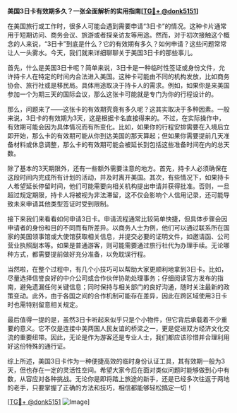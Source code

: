 **美国3日卡有效期多久？一张全面解析的实用指南[[TG💪+ @donk5151](https://t.me/s/donk5151)]**

在美国旅行或工作时，很多人可能会遇到需要申请“3日卡”的情况。这种卡片通常用于短期访问、商务会议、旅游或者探亲访友等用途。然而，对于初次接触这个概念的人来说，“3日卡”到底是什么？它的有效期有多久？如何申请？这些问题常常让人一头雾水。今天，我们就来详细聊聊关于美国3日卡的那些事儿。

首先，什么是美国3日卡呢？简单来说，3日卡是一种临时性签证或身份文件，允许持卡人在特定的时间内合法进入美国。这种卡可能由不同的机构发放，比如商务协会、旅行社或是移民局。具体用途取决于持卡人的需求。例如，如果你是来美国参加一个为期三天的国际会议，那么这张卡可能就是专门为你的行程设计的。

那么，问题来了——这张卡的有效期究竟有多久呢？这其实取决于多种因素。一般来说，3日卡的有效期为3天，这是根据卡名直接得来的。不过，在实际操作中，有效期可能会因为具体情况而有所变化。比如，如果你的行程安排需要在入境后立即开始，那么卡的有效期可能从你到达美国的那天算起；但如果你需要提前几天准备材料或休息调整，那么卡的有效期可能会被延长到包括这些准备时间在内的总天数。

除了基本的3天期限外，还有一些额外需要注意的地方。首先，持卡人必须确保在这段时间内完成所有计划的活动，并及时离开美国。其次，有些情况下，如果持卡人希望延长停留时间，他们可能需要向相关机构提出申请并获得批准。否则，一旦超过规定期限，持卡人将被视为非法滞留，这不仅会影响个人信用记录，还可能导致未来申请其他类型签证时受到限制。

接下来我们来看看如何申请3日卡。申请流程通常比较简单快捷，但具体步骤会因申请者的身份和目的不同而有所差异。以商务人士为例，他们可以通过联系所在国家的美国领事馆或大使馆获取相关信息，并提交必要的证明文件，如邀请函、公司营业执照副本等。如果是普通游客，则可能需要通过旅行社代为办理手续。无论哪种方式，都需要提前做好充分准备，以免耽误行程。

当然啦，在整个过程中，有几个小技巧可以帮助大家更顺利地拿到3日卡。比如，尽量选择信誉良好的中介公司或合作伙伴协助处理事务；仔细阅读官方发布的指南，避免遗漏任何关键信息；同时保持与相关部门的良好沟通，随时关注最新的政策变动。此外，由于各国之间的合作机制可能存在差异，因此在跨区域使用3日卡时也需特别留意相关规定。

最后值得一提的是，虽然3日卡听起来似乎只是个小物件，但它背后承载着不少重要的意义。它不仅是连接中美两国人民友谊的桥梁之一，更是促进双方经济文化交流的重要纽带。因此，无论是作为游客还是专业人士，我们都应该珍惜并合理利用好这份特殊的通行证。

综上所述，美国3日卡作为一种便捷高效的临时身份认证工具，其有效期一般为3天，但也存在一定的灵活性空间。希望大家今后在面对类似问题时能够做到心中有数，从容应对各种挑战。无论你是即将踏上旅途的新手，还是已经多次往返于两地的老手，只要掌握了正确的方法和技巧，相信都能够轻松搞定一切！

[[TG💪+ @donk5151](https://t.me/s/donk5151) ![Image](https://i.postimg.cc/rwNCRYN7/Snipaste-2025-04-30-17-27-05.png)]